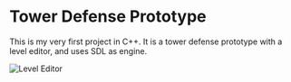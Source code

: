 # Tower Defense Prototype
This is my very first project in C++.
It is a tower defense prototype with a level editor, and uses SDL as engine.

![Level Editor](https://dl.dropboxusercontent.com/u/51228750/GitHub/towers-01.png)
